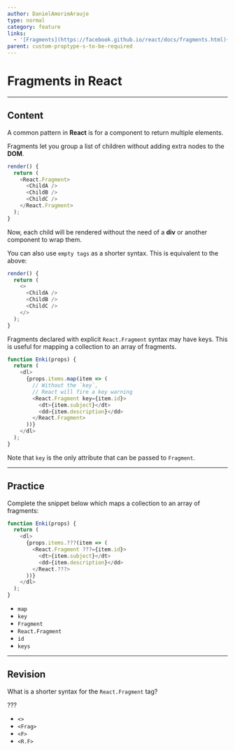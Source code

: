 ```yaml
---
author: DanielAmorimAraujo
type: normal
category: feature
links:
  - '[Fragments](https://facebook.github.io/react/docs/fragments.html){website}'
parent: custom-proptype-s-to-be-required
---
```


# Fragments in **React**


---

## Content

A common pattern in **React** is for a component to return multiple elements. 

Fragments let you group a list of children without adding extra nodes to the **DOM**.

```javascript
render() {
  return (
    <React.Fragment>
      <ChildA />
      <ChildB />
      <ChildC />
    </React.Fragment>
  );
}
```

Now, each child will be rendered without the need of a **div** or another component to wrap them.

You can also use `empty tags` as a shorter syntax. This is equivalent to the above:

```javascript
render() {
  return (
    <>
      <ChildA />
      <ChildB />
      <ChildC />
    </>
  );
}
```

Fragments declared with explicit `React.Fragment` syntax may have keys. This is useful for mapping a collection to an array of fragments.

```javascript
function Enki(props) {
  return (
    <dl>
      {props.items.map(item => (
        // Without the `key`,
        // React will fire a key warning
        <React.Fragment key={item.id}>
          <dt>{item.subject}</dt>
          <dd>{item.description}</dd>
        </React.Fragment>
      ))}
    </dl>
  );
}
```

Note that `key` is the only attribute that can be passed to `Fragment`.


---

## Practice

Complete the snippet below which maps a collection to an array of fragments:

```javascript
function Enki(props) {
  return (
    <dl>
      {props.items.???(item => (
        <React.Fragment ???={item.id}>
          <dt>{item.subject}</dt>
          <dd>{item.description}</dd>
        </React.???>
      ))}
    </dl>
  );
}
```

* `map`
* `key`
* `Fragment`
* `React.Fragment`
* `id`
* `keys`


---

## Revision

What is a shorter syntax for the `React.Fragment` tag? 

???

* `<>`
* `<Frag>`
* `<F>`
* `<R.F>`
